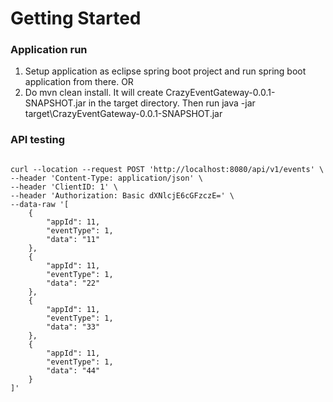 # Getting Started

### Application run
1. Setup application as eclipse spring boot project and run spring boot application from there.
OR
2. Do mvn clean install. It will create CrazyEventGateway-0.0.1-SNAPSHOT.jar in the target directory. Then run java -jar target\CrazyEventGateway-0.0.1-SNAPSHOT.jar

### API testing
<code>
curl --location --request POST 'http://localhost:8080/api/v1/events' \
--header 'Content-Type: application/json' \
--header 'ClientID: 1' \
--header 'Authorization: Basic dXNlcjE6cGFzczE=' \
--data-raw '[
    {
        "appId": 11,
        "eventType": 1,
        "data": "11"
    },
    {
        "appId": 11,
        "eventType": 1,
        "data": "22"
    },
    {
        "appId": 11,
        "eventType": 1,
        "data": "33"
    },
    {
        "appId": 11,
        "eventType": 1,
        "data": "44"
    }
]'
</code>